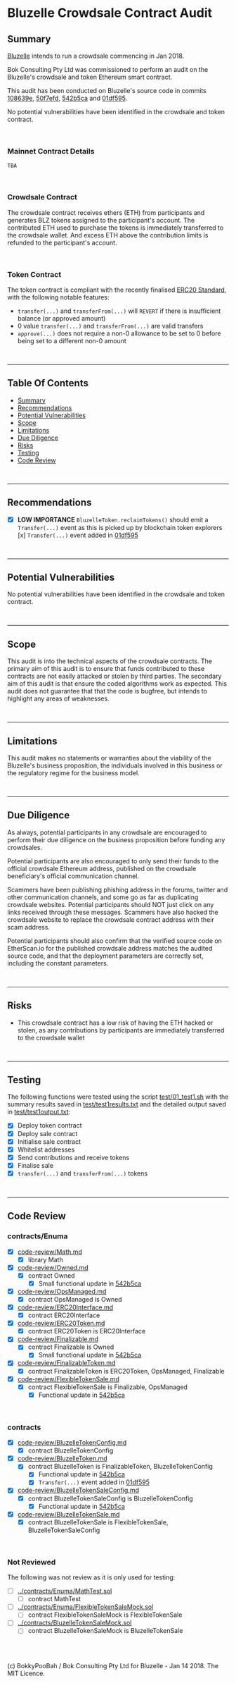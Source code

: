 # Bluzelle Crowdsale Contract Audit

## Summary

[Bluzelle](https://bluzelle.com/) intends to run a crowdsale commencing in Jan 2018.

Bok Consulting Pty Ltd was commissioned to perform an audit on the Bluzelle's crowdsale and token Ethereum smart contract.

This audit has been conducted on Bluzelle's source code in commits
[108639e](https://github.com/njmurarka/ico-solidity/commit/108639ea9fa9299c4324ae11f5bbfc480596730e),
[50f7efd](https://github.com/njmurarka/ico-solidity/commit/50f7efd4029bec6469449f9d388e7e729a1a892c),
[542b5ca](https://github.com/njmurarka/ico-solidity/commit/542b5ca38d7cfc2292e1bb135b8ee10679e54d23) and
[01df595](https://github.com/njmurarka/ico-solidity/commit/01df595e1204e321a23331941b853e4a85e00ef9).

No potential vulnerabilities have been identified in the crowdsale and token contract.

<br />

### Mainnet Contract Details

`TBA`

<br />

### Crowdsale Contract

The crowdsale contract receives ethers (ETH) from participants and generates BLZ tokens assigned to the participant's account. The contributed ETH
used to purchase the tokens is immediately transferred to the crowdsale wallet. And excess ETH above the contribution limits is refunded to the
participant's account.

<br />

### Token Contract

The token contract is compliant with the recently finalised [ERC20 Standard](https://github.com/ethereum/EIPs/blob/master/EIPS/eip-20-token-standard.md),
with the following notable features:

* `transfer(...)` and `transferFrom(...)` will `REVERT` if there is insufficient balance (or approved amount)
* 0 value `transfer(...)` and `transferFrom(...)` are valid transfers
* `approve(...)` does not require a non-0 allowance to be set to 0 before being set to a different non-0 amount

<br />

<hr />

## Table Of Contents

* [Summary](#summary)
* [Recommendations](#recommendations)
* [Potential Vulnerabilities](#potential-vulnerabilities)
* [Scope](#scope)
* [Limitations](#limitations)
* [Due Diligence](#due-diligence)
* [Risks](#risks)
* [Testing](#testing)
* [Code Review](#code-review)

<br />

<hr />

## Recommendations

* [x] **LOW IMPORTANCE** `BluzelleToken.reclaimTokens()` should emit a `Transfer(...)` event as this is picked up by blockchain
  token explorers
  [x] `Transfer(...)` event added in [01df595](https://github.com/njmurarka/ico-solidity/commit/01df595e1204e321a23331941b853e4a85e00ef9)

<br />

<hr />

## Potential Vulnerabilities

No potential vulnerabilities have been identified in the crowdsale and token contract.

<br />

<hr />

## Scope

This audit is into the technical aspects of the crowdsale contracts. The primary aim of this audit is to ensure that funds
contributed to these contracts are not easily attacked or stolen by third parties. The secondary aim of this audit is that
ensure the coded algorithms work as expected. This audit does not guarantee that that the code is bugfree, but intends to
highlight any areas of weaknesses.

<br />

<hr />

## Limitations

This audit makes no statements or warranties about the viability of the Bluzelle's business proposition, the individuals
involved in this business or the regulatory regime for the business model.

<br />

<hr />

## Due Diligence

As always, potential participants in any crowdsale are encouraged to perform their due diligence on the business proposition
before funding any crowdsales.

Potential participants are also encouraged to only send their funds to the official crowdsale Ethereum address, published on
the crowdsale beneficiary's official communication channel.

Scammers have been publishing phishing address in the forums, twitter and other communication channels, and some go as far as
duplicating crowdsale websites. Potential participants should NOT just click on any links received through these messages.
Scammers have also hacked the crowdsale website to replace the crowdsale contract address with their scam address.
 
Potential participants should also confirm that the verified source code on EtherScan.io for the published crowdsale address
matches the audited source code, and that the deployment parameters are correctly set, including the constant parameters.

<br />

<hr />

## Risks

* This crowdsale contract has a low risk of having the ETH hacked or stolen, as any contributions by participants are immediately transferred
  to the crowdsale wallet

<br />

<hr />

## Testing

The following functions were tested using the script [test/01_test1.sh](test/01_test1.sh) with the summary results saved
in [test/test1results.txt](test/test1results.txt) and the detailed output saved in [test/test1output.txt](test/test1output.txt):

* [x] Deploy token contract
* [x] Deploy sale contract
* [x] Initialise sale contract
* [x] Whitelist addresses
* [x] Send contributions and receive tokens
* [x] Finalise sale
* [x] `transfer(...)` and `transferFrom(...)` tokens

<br />

<hr />

## Code Review

### contracts/Enuma

* [x] [code-review/Math.md](code-review/Math.md)
  * [x] library Math
* [x] [code-review/Owned.md](code-review/Owned.md)
  * [x] contract Owned
    * [x] Small functional update in [542b5ca](https://github.com/njmurarka/ico-solidity/commit/542b5ca38d7cfc2292e1bb135b8ee10679e54d23)
* [x] [code-review/OpsManaged.md](code-review/OpsManaged.md)
  * [x] contract OpsManaged is Owned
* [x] [code-review/ERC20Interface.md](code-review/ERC20Interface.md)
  * [x] contract ERC20Interface
* [x] [code-review/ERC20Token.md](code-review/ERC20Token.md)
  * [x] contract ERC20Token is ERC20Interface
* [x] [code-review/Finalizable.md](code-review/Finalizable.md)
  * [x] contract Finalizable is Owned
    * [x] Small functional update in [542b5ca](https://github.com/njmurarka/ico-solidity/commit/542b5ca38d7cfc2292e1bb135b8ee10679e54d23)
* [x] [code-review/FinalizableToken.md](code-review/FinalizableToken.md)
  * [x] contract FinalizableToken is ERC20Token, OpsManaged, Finalizable
* [x] [code-review/FlexibleTokenSale.md](code-review/FlexibleTokenSale.md)
  * [x] contract FlexibleTokenSale is Finalizable, OpsManaged
    * [x] Functional update in [542b5ca](https://github.com/njmurarka/ico-solidity/commit/542b5ca38d7cfc2292e1bb135b8ee10679e54d23)

<br />

### contracts

* [x] [code-review/BluzelleTokenConfig.md](code-review/BluzelleTokenConfig.md)
  * [x] contract BluzelleTokenConfig
* [x] [code-review/BluzelleToken.md](code-review/BluzelleToken.md)
  * [x] contract BluzelleToken is FinalizableToken, BluzelleTokenConfig
    * [x] Functional update in [542b5ca](https://github.com/njmurarka/ico-solidity/commit/542b5ca38d7cfc2292e1bb135b8ee10679e54d23)
    * [x] `Transfer(...)` event added in [01df595](https://github.com/njmurarka/ico-solidity/commit/01df595e1204e321a23331941b853e4a85e00ef9)
* [x] [code-review/BluzelleTokenSaleConfig.md](code-review/BluzelleTokenSaleConfig.md)
  * [x] contract BluzelleTokenSaleConfig is BluzelleTokenConfig
    * [x] Functional update in [542b5ca](https://github.com/njmurarka/ico-solidity/commit/542b5ca38d7cfc2292e1bb135b8ee10679e54d23)
* [x] [code-review/BluzelleTokenSale.md](code-review/BluzelleTokenSale.md)
  * [x] contract BluzelleTokenSale is FlexibleTokenSale, BluzelleTokenSaleConfig

<br />

### Not Reviewed

The following was not review as it is only used for testing:

* [ ] [../contracts/Enuma/MathTest.sol](../contracts/Enuma/MathTest.sol)
  * [ ] contract MathTest
* [ ] [../contracts/Enuma/FlexibleTokenSaleMock.sol](../contracts/Enuma/FlexibleTokenSaleMock.sol)
  * [ ] contract FlexibleTokenSaleMock is FlexibleTokenSale
* [ ] [../contracts/BluzelleTokenSaleMock.sol](../contracts/BluzelleTokenSaleMock.sol)
  * [ ] contract BluzelleTokenSaleMock is BluzelleTokenSale

<br />

<br />

(c) BokkyPooBah / Bok Consulting Pty Ltd for Bluzelle - Jan 14 2018. The MIT Licence.